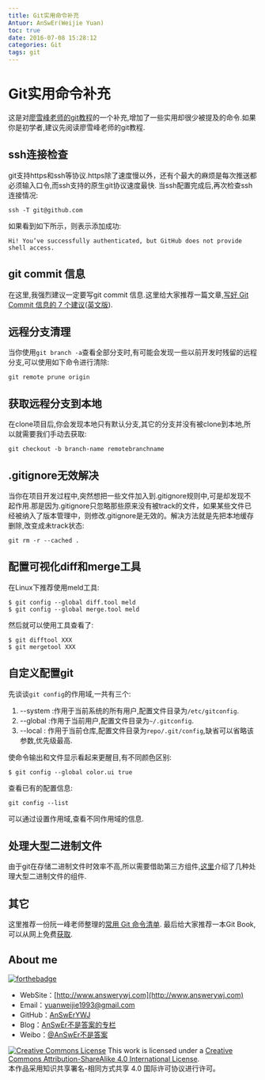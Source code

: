 ```yaml
---
title: Git实用命令补充
Antuor: AnSwEr(Weijie Yuan)
toc: true
date: 2016-07-08 15:28:12
categories: Git
tags: git
---
```



# Git实用命令补充
这是对[廖雪峰老师的git教程](http://www.liaoxuefeng.com/wiki/0013739516305929606dd18361248578c67b8067c8c017b000)的一个补充,增加了一些实用却很少被提及的命令.如果你是初学者,建议先阅读廖雪峰老师的git教程.

## ssh连接检查
git支持https和ssh等协议.https除了速度慢以外，还有个最大的麻烦是每次推送都必须输入口令,而ssh支持的原生git协议速度最快.
当ssh配置完成后,再次检查ssh连接情况:
```
ssh -T git@github.com
```
如果看到如下所示，则表示添加成功:
```
Hi! You’ve successfully authenticated, but GitHub does not provide shell access.
```

## git commit 信息
在这里,我强烈建议一定要写git commit 信息.这里给大家推荐一篇文章,[写好 Git Commit 信息的 7 个建议](http://blog.jobbole.com/92713/)([英文版](http://chris.beams.io/posts/git-commit/)).

## 远程分支清理
当你使用`git branch -a`查看全部分支时,有可能会发现一些以前开发时残留的远程分支,可以使用如下命令进行清除:
```
git remote prune origin
```

## 获取远程分支到本地
在clone项目后,你会发现本地只有默认分支,其它的分支并没有被clone到本地,所以就需要我们手动去获取:
```
git checkout -b branch-name remotebranchname
```

## .gitignore无效解决
当你在项目开发过程中,突然想把一些文件加入到.gitignore规则中,可是却发现不起作用.那是因为.gitignore只忽略那些原来没有被track的文件，如果某些文件已经被纳入了版本管理中，则修改.gitignore是无效的。解决方法就是先把本地缓存删除,改变成未track状态:
```
git rm -r --cached .
```

## 配置可视化diff和merge工具
在Linux下推荐使用meld工具:
```
$ git config --global diff.tool meld
$ git config --global merge.tool meld
```
然后就可以使用工具查看了:
```
$ git difftool XXX
$ git mergetool XXX
```

## 自定义配置git
先谈谈`git config`的作用域,一共有三个:
1. --system :作用于当前系统的所有用户,配置文件目录为`/etc/gitconfig`.
2. --global :作用于当前用户,配置文件目录为`~/.gitconfig`.
3. --local : 作用于当前仓库,配置文件目录为`repo/.git/config`,缺省可以省略该参数,优先级最高.

使命令输出和文件显示看起来更醒目,有不同颜色区别:
```
$ git config --global color.ui true
```

查看已有的配置信息:
```
git config --list
```
可以通过设置作用域,查看不同作用域的信息.


## 处理大型二进制文件
由于git在存储二进制文件时效率不高,所以需要借助第三方组件,[这里](http://www.oschina.net/news/71365/git-annex-lfs-bigfiles-fat-media-bigstore-sym)介绍了几种处理大型二进制文件的组件.

## 其它
这里推荐一份阮一峰老师整理的[常用 Git 命令清单](http://www.ruanyifeng.com/blog/2015/12/git-cheat-sheet.html).
最后给大家推荐一本Git Book,可以从网上免费[获取](https://git-scm.com/book/en/v2).

## About me
[![forthebadge](http://forthebadge.com/images/badges/ages-20-30.svg)](http://forthebadge.com)
- WebSite：[http://www.answerywj.com](http://www.answerywj.com)
- Email：[yuanweijie1993@gmail.com]()
- GitHub：[AnSwErYWJ](https://github.com/AnSwErYWJ)
- Blog：[AnSwEr不是答案的专栏](http://blog.csdn.net/u011192270)
- Weibo：[@AnSwEr不是答案](http://weibo.com/1783591593)

<a rel="license" href="http://creativecommons.org/licenses/by-sa/4.0/"><img alt="Creative Commons License" style="border-width:0" src="https://i.creativecommons.org/l/by-sa/4.0/88x31.png" /></a> This work is licensed under a <a rel="license" href="http://creativecommons.org/licenses/by-sa/4.0/">Creative Commons Attribution-ShareAlike 4.0 International License</a>.  
本作品采用知识共享署名-相同方式共享 4.0 国际许可协议进行许可。


